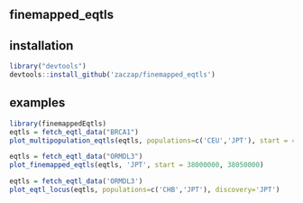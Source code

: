 ## finemapped_eqtls

## installation

```R
library("devtools")
devtools::install_github('zaczap/finemapped_eqtls')
```

## examples

```R
library(finemappedEqtls)
eqtls = fetch_eqtl_data("BRCA1")
plot_multipopulation_eqtls(eqtls, populations=c('CEU','JPT'), start = 41000000, end = 41500000)
```

```R
eqtls = fetch_eqtl_data("ORMDL3")
plot_finemapped_eqtls(eqtls, 'JPT', start = 38000000, 38050000)
```

```R
eqtls = fetch_eqtl_data('ORMDL3')
plot_eqtl_locus(eqtls, populations=c('CHB','JPT'), discovery='JPT')
```

